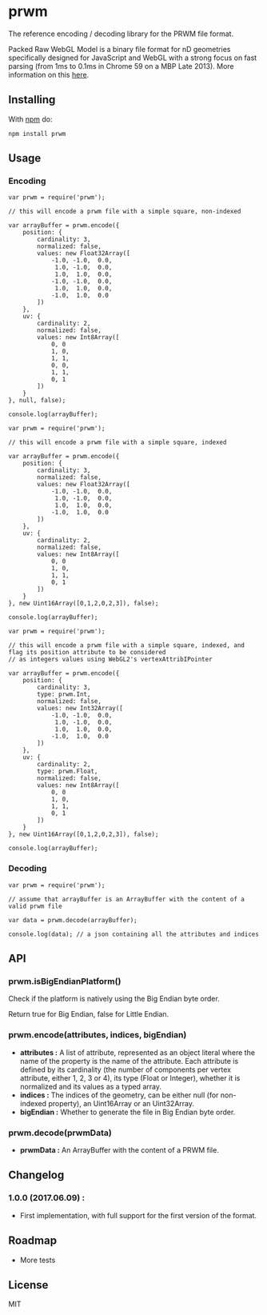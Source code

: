 # prwm

The reference encoding / decoding library for the PRWM file format.

Packed Raw WebGL Model is a binary file format for nD geometries specifically designed for JavaScript and WebGL with a strong focus on fast parsing (from 1ms to 0.1ms in Chrome 59 on a MBP Late 2013). More information on this [here](https://github.com/kchapelier/PRWM).

## Installing

With [npm](http://npmjs.org) do:

```
npm install prwm
```

## Usage

### Encoding

```
var prwm = require('prwm');

// this will encode a prwm file with a simple square, non-indexed

var arrayBuffer = prwm.encode({
    position: {
        cardinality: 3,
        normalized: false,
        values: new Float32Array([
            -1.0, -1.0,  0.0,
             1.0, -1.0,  0.0,
             1.0,  1.0,  0.0,
            -1.0, -1.0,  0.0,
             1.0,  1.0,  0.0,
            -1.0,  1.0,  0.0
        ])
    },
    uv: {
        cardinality: 2,
        normalized: false,
        values: new Int8Array([
            0, 0
            1, 0,
            1, 1,
            0, 0,
            1, 1,
            0, 1
        ])
    }
}, null, false);

console.log(arrayBuffer);
```

```
var prwm = require('prwm');

// this will encode a prwm file with a simple square, indexed

var arrayBuffer = prwm.encode({
    position: {
        cardinality: 3,
        normalized: false,
        values: new Float32Array([
            -1.0, -1.0,  0.0,
             1.0, -1.0,  0.0,
             1.0,  1.0,  0.0,
            -1.0,  1.0,  0.0
        ])
    },
    uv: {
        cardinality: 2,
        normalized: false,
        values: new Int8Array([
            0, 0
            1, 0,
            1, 1,
            0, 1
        ])
    }
}, new Uint16Array([0,1,2,0,2,3]), false);

console.log(arrayBuffer);
```

```
var prwm = require('prwm');

// this will encode a prwm file with a simple square, indexed, and flag its position attribute to be considered
// as integers values using WebGL2's vertexAttribIPointer

var arrayBuffer = prwm.encode({
    position: {
        cardinality: 3,
        type: prwm.Int,
        normalized: false,
        values: new Int32Array([
            -1.0, -1.0,  0.0,
             1.0, -1.0,  0.0,
             1.0,  1.0,  0.0,
            -1.0,  1.0,  0.0
        ])
    },
    uv: {
        cardinality: 2,
        type: prwm.Float,
        normalized: false,
        values: new Int8Array([
            0, 0
            1, 0,
            1, 1,
            0, 1
        ])
    }
}, new Uint16Array([0,1,2,0,2,3]), false);

console.log(arrayBuffer);
```

### Decoding

```
var prwm = require('prwm');

// assume that arrayBuffer is an ArrayBuffer with the content of a valid prwm file

var data = prwm.decode(arrayBuffer);

console.log(data); // a json containing all the attributes and indices
```

## API

### prwm.isBigEndianPlatform()

Check if the platform is natively using the Big Endian byte order.

Return true for Big Endian, false for Little Endian.

### prwm.encode(attributes, indices, bigEndian)

 * **attributes :** A list of attribute, represented as an object literal where the name of the property is the name of the attribute. Each attribute is defined by its cardinality (the number of components per vertex attribute, either 1, 2, 3 or 4), its type (Float or Integer), whether it is normalized and its values as a typed array.
 * **indices :** The indices of the geometry, can be either null (for non-indexed property), an Uint16Array or an Uint32Array.
 * **bigEndian :** Whether to generate the file in Big Endian byte order.

### prwm.decode(prwmData)

 * **prwmData :** An ArrayBuffer with the content of a PRWM file.

## Changelog

### 1.0.0 (2017.06.09) :

 * First implementation, with full support for the first version of the format.

## Roadmap

 * More tests

## License

MIT
